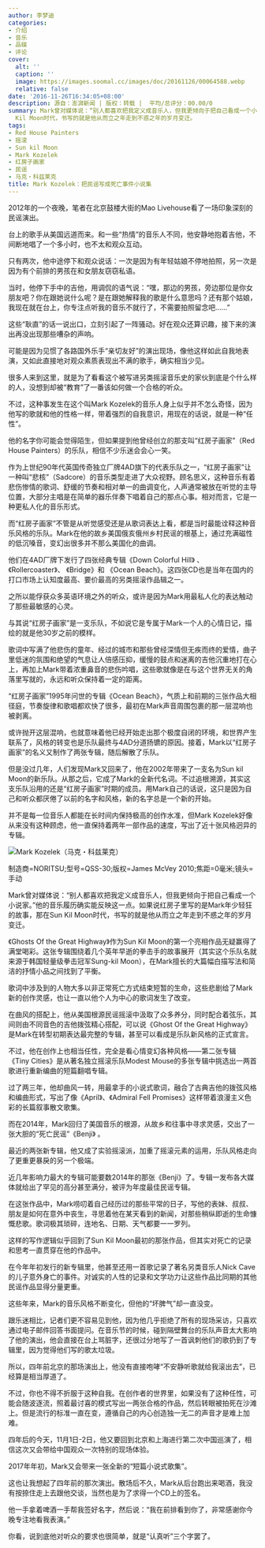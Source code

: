```yaml
---
author: 李梦迪
categories:
- 介绍
- 音乐
- 品碟
- 评论
cover:
  alt: ''
  caption: ''
  image: https://images.soomal.cc/images/doc/20161126/00064588.webp
  relative: false
date: '2016-11-26T16:34:05+08:00'
description: 源自：澎湃新闻 | 版权：转载 |  平均/总评分：00.00/0
summary: Mark曾对媒体说：“别人都喜欢把我定义成音乐人，但我更倾向于把自己看成一个小说家。”他的音乐履历确实能反映这一点。如果说红房子里写的是Mark年少轻狂的故事，那在Sun
  Kil Moon时代，书写的就是他从而立之年走到不惑之年的岁月变迁。
tags:
- Red House Painters
- 摇滚
- Sun kil Moon
- Mark Kozelek
- 红房子画家
- 民谣
- 马克・科兹莱克
title: Mark Kozelek：把民谣写成死亡事件小说集
---
```


2012年的一个夜晚，笔者在北京鼓楼大街的Mao Livehouse看了一场印象深刻的民谣演出。

台上的歌手从美国远道而来。和一些“热情”的音乐人不同，他安静地抱着吉他，不间断地唱了一个多小时，也不太和观众互动。

只有两次，他中途停下和观众说话：一次是因为有年轻姑娘不停地拍照，另一次是因为有个前排的男孩在和女朋友窃窃私语。

当时，他停下手中的吉他，用调侃的语气说：“嘿，那边的男孩，旁边那位是你女朋友吧？你在跟她说什么呢？是在跟她解释我的歌是什么意思吗？还有那个姑娘，我现在就在台上，你专注点听我的音乐不就行了，不需要拍照留念吧……”

这些“耿直”的话一说出口，立刻引起了一阵骚动。好在观众还算识趣，接下来的演出再没出现那些嘈杂的声响。

可能是因为见惯了各路国外乐手“亲切友好”的演出现场，像他这样如此自我地表演，又如此直接地对观众素质表现出不满的歌手，确实相当少见。

很多人来到这里，就是为了看看这个被写进另类摇滚音乐史的家伙到底是个什么样的人，没想到却被“教育”了一番该如何做一个合格的听众。

不过，这种事发生在这个叫Mark Kozelek的音乐人身上似乎并不怎么奇怪，因为他写的歌就和他的性格一样，带着强烈的自我意识，用现在的话说，就是一种“任性”。

他的名字你可能会觉得陌生，但如果提到他曾经创立的那支叫“红房子画家”（Red House Painters）的乐队，相信不少乐迷会会心一笑。

作为上世纪90年代英国传奇独立厂牌4AD旗下的代表乐队之一，“红房子画家”让一种叫“悲核”（Sadcore）的音乐类型走进了大众视野。顾名思义，这种音乐有着悲伤惨情的歌词、舒缓的节奏和相对单一的曲调变化，人声通常被放在听觉的主导位置，大部分主唱是在简单的器乐伴奏下唱着自己的那点心事。相对而言，它是一种更私人化的音乐形式。

而“红房子画家”不管是从听觉感受还是从歌词表达上看，都是当时最能诠释这种音乐风格的乐队。Mark在他的故乡美国俄亥俄州乡村民谣的根基上，通过充满磁性的低沉嗓音，变幻出很多并不那么美国化的曲调。

他们在4AD厂牌下发行了四张经典专辑《Down Colorful Hill》 、《Rollercoaster》、 《Bridge》和 《Ocean Beach》。这四张CD也是当年在国内的打口市场上认知度最高、要价最高的另类摇滚作品辑之一。

之所以能俘获众多英语环境之外的听众，或许是因为Mark用最私人化的表达触动了那些最敏感的心灵。

与其说“红房子画家”是一支乐队，不如说它是专属于Mark一个人的心情日记，描绘的就是他30岁之前的模样。

歌词中写满了他悲伤的童年、经过的城市和那些曾经深情但无疾而终的爱情，曲子里低迷的氛围和绝望的气息让人倍感压抑，缓慢的鼓点和迷离的吉他沉重地打在心上，再加上Mark带着浓重鼻音的悲伤吟唱，这些歌就像是在与这个世界无关的角落里写就的，永远和听众保持着一定的距离。

“红房子画家”1995年问世的专辑《Ocean Beach》，气质上和前期的三张作品大相径庭，节奏旋律和歌唱都欢快了很多，最初在Mark声音周围包裹的那一层混响也被剥离。

或许抛开这层混响，也就意味着他已经开始走出那个极度自闭的环境，和世界产生联系了，风格的转变也是乐队最终与4AD分道扬镳的原因。接着，Mark以“红房子画家”的名义又制作了两张专辑，随后解散了乐队。

但是没过几年，人们发现Mark又回来了，他在2002年带来了一支名为Sun kil Moon的新乐队。从那之后，它成了Mark的全新代名词。不过追根溯源，其实这支乐队沿用的还是“红房子画家”时期的成员。用Mark自己的话说，这只是因为自己和听众都厌倦了以前的名字和风格，新的名字总是一个新的开始。 

并不是每一位音乐人都能在长时间内保持极高的创作水准，但Mark Kozelek好像从来没有这种顾虑，他一直保持着两年一部作品的速度，写出了近十张风格迥异的专辑。

![Mark Kozelek（马克・科兹莱克）](https://images.soomal.cc/images/doc/20161126/00064588.webp)

制造商=NORITSU;型号=QSS-30;版权=James McVey 2010;焦距=0毫米;镜头=手动



Mark曾对媒体说：“别人都喜欢把我定义成音乐人，但我更倾向于把自己看成一个小说家。”他的音乐履历确实能反映这一点。如果说红房子里写的是Mark年少轻狂的故事，那在Sun Kil Moon时代，书写的就是他从而立之年走到不惑之年的岁月变迁。

《Ghosts Of the Great Highway》作为Sun Kil Moon的第一个亮相作品无疑赢得了满堂喝彩。这张专辑围绕着几个英年早逝的拳击手的故事展开（其实这个乐队名就来源于韩国轻量级拳击冠军Sung-kil Moon），在Mark擅长的大篇幅白描写法和简洁的抒情小品之间找到了平衡。



歌词中涉及到的人物大多以非正常死亡方式结束短暂的生命，这些悲剧给了Mark新的创作灵感，也让一直以他个人为中心的歌词发生了改变。

在曲风的搭配上，他从美国根源民谣摇滚中汲取了众多养分，同时配合着弦乐，其间则由不同音色的吉他拨弦精心搭配，可以说《Ghost Of the Great Highway》是Mark在转型初期表达最完整的专辑，甚至可以看成是乐队新风格的正式宣言。 

不过，他在创作上也相当任性，完全是看心情变幻各种风格――第二张专辑《Tiny Cities》是从著名独立摇滚乐队Modest Mouse的多张专辑中挑选出一两首歌进行重新编曲的短篇翻唱专辑。

过了两三年，他却曲风一转，用最拿手的小说式歌词，融合了古典吉他的拨弦风格和编曲形式，写出了像《April》、《Admiral Fell Promises》这样带着浪漫主义色彩的长篇叙事散文歌集。

而在2014年，Mark回归了美国音乐的根源，从故乡和往事中寻求灵感，交出了一张大胆的“死亡民谣”《Benji》 。

最近的两张新专辑，他又成了实验摇滚派，加重了摇滚元素的运用，乐队风格走向了更重更暴戾的另一个极端。

近几年影响力最大的专辑可能要数2014年的那张《Benji》了。专辑一发布各大媒体就给出了罕见的高分甚至满分，被评为年度最佳民谣专辑。



在这张作品中，Mark唠叨着自己经历过的那些平常的日子，写他的表妹、叔叔、朋友是如何在意外中丧生，寻思着他在某天看到的新闻，对那些稍纵即逝的生命慷慨悲歌。歌词极其琐碎，连地名、日期、天气都要一一罗列。

这样的写作逻辑似乎回到了Sun Kil Moon最初的那张作品，但其实对死亡的记录和思考一直贯穿在他的作品中。

在今年年初发行的新专辑里，他甚至还用一首歌记录了著名另类音乐人Nick Cave的儿子意外身亡的事件。对诚实的人性的记录和文学功力让这些作品比同期的其他民谣作品显得分量更重。

这些年来，Mark的音乐风格不断变化，但他的“坏脾气”却一直没变。

跟乐迷相比，记者们更不容易见到他，因为他几乎拒绝了所有的现场采访，只喜欢通过电子邮件回答书面提问。在音乐节的时候，碰到隔壁舞台的乐队声音太大影响了他的演出，他会直接在台上骂脏字，还很过分地写了一首讽刺他们的歌扔到了专辑里，因为觉得他们写的歌太垃圾。

所以，四年前北京的那场演出上，他没有直接咆哮“不安静听歌就给我滚出去”，已经算是相当厚道了。

不过，你也不得不折服于这种自我。在创作者的世界里，如果没有了这种任性，可能会随波逐流，照着最讨喜的模式写出一两张合格的作品，然后转眼被拍死在沙滩上。但是流行的标准一直在变，遵循自己的内心创造独一无二的声音才是难上加难。

四年后的今天，11月1日-2日，他又要回到北京和上海进行第二次中国巡演了，相信这次又会带给中国观众一次特别的现场体验。

2017年年初，Mark又会带来一张全新的“短篇小说式歌集”。

这也让我想起了四年前的那次演出。散场后不久，Mark从后台跑出来喝酒，我没有按捺住走上去跟他交谈，当然也是为了求得一个CD上的签名。

他一手拿着啤酒一手帮我签好名字，然后说：“我在前排看到你了，非常感谢你今晚专注地看我表演。”

你看，说到底他对听众的要求也很简单，就是“认真听”三个字罢了。